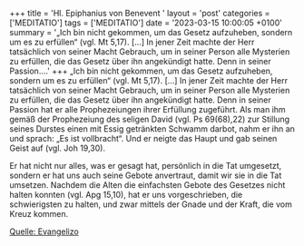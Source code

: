 +++
title = 'Hl. Epiphanius von Benevent  '
layout = 'post'
categories = ['MEDITATIO']
tags = ['MEDITATIO']
date = '2023-03-15 10:00:05 +0100'
summary = '„Ich bin nicht gekommen, um das Gesetz aufzuheben, sondern um es zu erfüllen“ (vgl. Mt 5,17). […] In jener Zeit machte der Herr tatsächlich von seiner Macht Gebrauch, um in seiner Person alle Mysterien zu erfüllen, die das Gesetz über ihn angekündigt hatte. Denn in seiner Passion....'
+++
„Ich bin nicht gekommen, um das Gesetz aufzuheben, sondern um es zu erfüllen“ (vgl. Mt 5,17). […] In jener Zeit machte der Herr tatsächlich von seiner Macht Gebrauch, um in seiner Person alle Mysterien zu erfüllen, die das Gesetz über ihn angekündigt hatte. Denn in seiner Passion hat er alle Prophezeiungen ihrer Erfüllung zugeführt.<!--more--> Als man ihm gemäß der Prophezeiung des seligen David (vgl. Ps 69(68),22) zur Stillung seines Durstes einen mit Essig getränkten Schwamm darbot, nahm er ihn an und sprach: „Es ist vollbracht“. Und er neigte das Haupt und gab seinen Geist auf (vgl. Joh 19,30).

Er hat nicht nur alles, was er gesagt hat, persönlich in die Tat umgesetzt, sondern er hat uns auch seine Gebote anvertraut, damit wir sie in die Tat umsetzen. Nachdem die Alten die einfachsten Gebote des Gesetzes nicht halten konnten (vgl. Apg 15,10), hat er uns vorgeschrieben, die schwierigsten zu halten, und zwar mittels der Gnade und der Kraft, die vom Kreuz kommen.




[Quelle: Evangelizo](https://evangeliumtagfuertag.org/DE/gospel)
